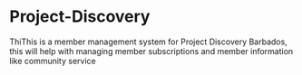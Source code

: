 # Project-Discovery
ThiThis is a member management system for Project Discovery Barbados, this will help with managing member subscriptions and member information like community service
